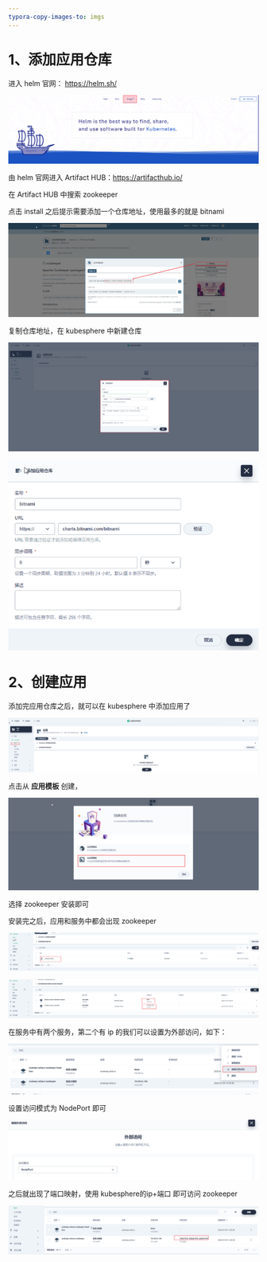 ```yaml
---
typora-copy-images-to: imgs
---
```






# 1、添加应用仓库

进入 helm 官网： https://helm.sh/

![1688538235312](imgs/1688538235312.png)

由 helm 官网进入 Artifact HUB：https://artifacthub.io/



在 Artifact HUB 中搜索 zookeeper

点击 install 之后提示需要添加一个仓库地址，使用最多的就是 bitnami

![1688538366011](imgs/1688538366011.png)



复制仓库地址，在 kubesphere 中新建仓库

![1688538476779](imgs/1688538476779.png)

![1688538500218](imgs/1688538500218.png)





# 2、创建应用

添加完应用仓库之后，就可以在 kubesphere 中添加应用了

![1688538858496](imgs/1688538858496.png)

点击从 **应用模板** 创建，

![1688538917595](imgs/1688538917595.png)

选择 zookeeper 安装即可

安装完之后，应用和服务中都会出现 zookeeper

![1688539023221](imgs/1688539023221.png)



![1688539040060](imgs/1688539040060.png)

在服务中有两个服务，第二个有 ip 的我们可以设置为外部访问，如下：

![1688539089620](imgs/1688539089620.png)



设置访问模式为 NodePort 即可

![1688539102162](imgs/1688539102162.png)



之后就出现了端口映射，使用 kubesphere的ip+端口 即可访问 zookeeper

![1688539162253](imgs/1688539162253.png)







